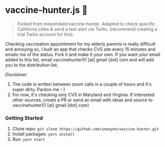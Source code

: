 # vaccine-hunter.js 💉

> Forked from mikeendale/vaccine-hunter.  Adapted to check specific California cities & send a text alert via Twilio. (recommend creating a trial Twilio account for this).

Checking vaccination appointment for my elderly parents is really difficult and annoying so, I built an app that checks CVS site every 15 minutes and emails me of the status. Fork it and make it your own. If you want your email added to this list, email vaccinehunter51 [at] gmail [dot] com and will add you to the distribution list.

*Disclaimer*

1. The code is written between zoom calls in a couple of hours and it's super dirty. Pardon me :-)
2. For now, it's checking only CVS in Maryland and Virginia. If interested other sources, create a PR or send an email with ideas and source to vaccinehunter51 [at] gmail [dot] com)


### Getting Started

1. Clone repo: ```git clone https://github.com/snooyen/vaccine-hunter.git```
2. Install packages: ```yarn install```
3. Run: ```yarn start```
